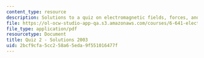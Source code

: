 ```yaml
---
content_type: resource
description: Solutions to a quiz on electromagnetic fields, forces, and motion.
file: https://ol-ocw-studio-app-qa.s3.amazonaws.com/courses/6-641-electromagnetic-fields-forces-and-motion-spring-2005/2bcf9cfa5cc258a65eda9f551016477f_03_q02_sol.pdf
file_type: application/pdf
resourcetype: Document
title: Quiz 2 - Solutions 2003
uid: 2bcf9cfa-5cc2-58a6-5eda-9f551016477f
---
```

